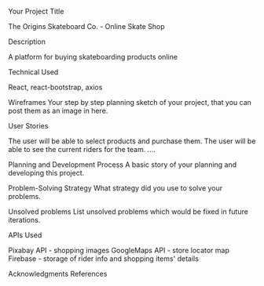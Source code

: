 Your Project Title

The Origins Skateboard Co. - Online Skate Shop

Description

A platform for buying skateboarding products online

Technical Used

React, react-bootstrap, axios


Wireframes
Your step by step planning sketch of your project, that you can post them as an image in here.

User Stories

The user will be able to select products and purchase them.
The user will be able to see the current riders for the team.
....


Planning and Development Process
A basic story of your planning and developing this project.

Problem-Solving Strategy
What strategy did you use to solve your problems.

Unsolved problems
List unsolved problems which would be fixed in future iterations.

APIs Used

Pixabay API - shopping images
GoogleMaps API - store locator map
Firebase - storage of rider info and shopping items' details

Acknowledgments
References
